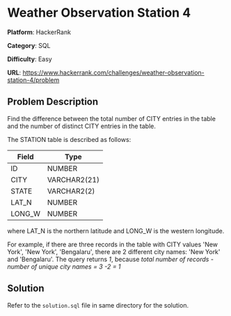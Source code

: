 # Weather Observation Station 4

**Platform**: HackerRank

**Category**: SQL

**Difficulty**: Easy

**URL**: https://www.hackerrank.com/challenges/weather-observation-station-4/problem

## Problem Description

Find the difference between the total number of CITY entries in the table and the number of distinct CITY entries in the table.

The STATION table is described as follows:

| Field | Type |
|-------|------|
| ID | NUMBER |
| CITY | VARCHAR2(21) |
| STATE | VARCHAR2(2) |
| LAT_N | NUMBER |
| LONG_W | NUMBER |

where LAT_N is the northern latitude and LONG_W is the western longitude.

For example, if there are three records in the table with CITY values 'New York', 'New York', 'Bengalaru', there are 2 different city names: 'New York' and 'Bengalaru'. The query returns *1*, because *total number of records - number of unique city names = 3 -2 = 1*

## Solution

Refer to the `solution.sql` file in same directory for the solution.